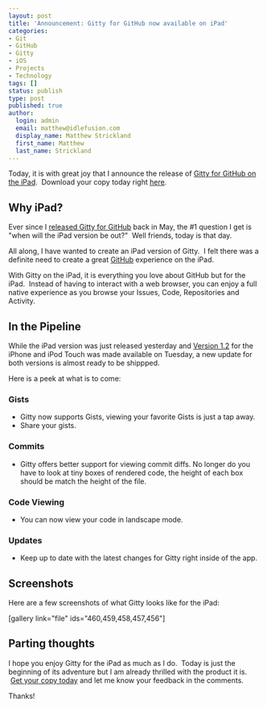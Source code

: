 ```yaml
---
layout: post
title: 'Announcement: Gitty for GitHub now available on iPad'
categories:
- Git
- GitHub
- Gitty
- iOS
- Projects
- Technology
tags: []
status: publish
type: post
published: true
author:
  login: admin
  email: matthew@idlefusion.com
  display_name: Matthew Strickland
  first_name: Matthew
  last_name: Strickland
---
```

Today, it is with great joy that I announce the release of [Gitty for GitHub on the iPad](http://my.mstrick.com/gittyipad).  Download your copy today right [here](http://my.mstrick.com/gittyipad).

## Why iPad?

Ever since I [released Gitty for GitHub](http://mstrick.com/gitty-for-github/) back in May, the #1 question I get is "when will the iPad version be out?"  Well friends, today is that day.

All along, I have wanted to create an iPad version of Gitty.  I felt there was a definite need to create a great [GitHub](http://github.com) experience on the iPad.

With Gitty on the iPad, it is everything you love about GitHub but for the iPad.  Instead of having to interact with a web browser, you can enjoy a full native experience as you browse your Issues, Code, Repositories and Activity.

## In the Pipeline

While the iPad version was just released yesterday and [Version 1.2](https://github.com/mps/GittyFeedback/blob/master/handsetupdates.md) for the iPhone and iPod Touch was made available on Tuesday, a new update for both versions is almost ready to be shippped.

Here is a peek at what is to come:

### Gists

* Gitty now supports Gists, viewing your favorite Gists is just a tap away.
* Share your gists.

### Commits

* Gitty offers better support for viewing commit diffs. No longer do you have to look at tiny boxes of rendered code, the height of each box should be match the height of the file.

### Code Viewing

* You can now view your code in landscape mode.

### Updates

* Keep up to date with the latest changes for Gitty right inside of the app.

## Screenshots

Here are a few screenshots of what Gitty looks like for the iPad:

[gallery link="file" ids="460,459,458,457,456"]

## Parting thoughts

I hope you enjoy Gitty for the iPad as much as I do.  Today is just the beginning of its adventure but I am already thrilled with the product it is.  [Get your copy today](http://my.mstrick.com/gittyipad) and let me know your feedback in the comments.

Thanks!
